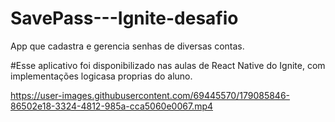 # SavePass---Ignite-desafio
App que cadastra e gerencia senhas de diversas contas.

#Esse aplicativo foi disponibilizado nas aulas de React Native do Ignite, com implementações logicasa proprias do aluno.




https://user-images.githubusercontent.com/69445570/179085846-86502e18-3324-4812-985a-cca5060e0067.mp4

